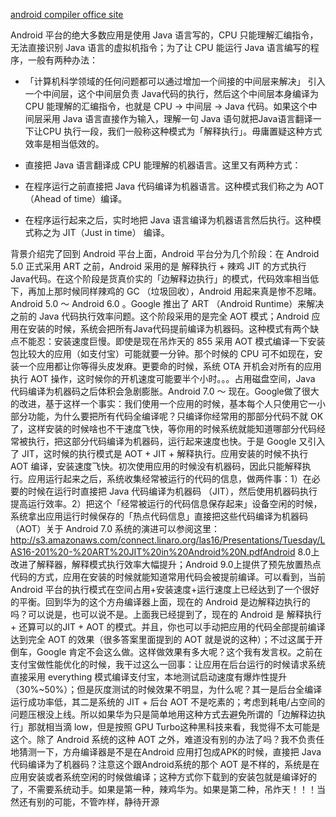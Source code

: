 [android compiler office site](https://source.android.com/devices/tech/dalvik/jit-compiler)

Android 平台的绝大多数应用是使用 Java 语言写的，CPU 只能理解汇编指令，无法直接识别 Java 语言的虚拟机指令；为了让 CPU 能运行 Java 语言编写的程序，一般有两种办法：
* 「计算机科学领域的任何问题都可以通过增加一个间接的中间层来解决」 引入一个中间层，这个中间层负责 Java代码的执行，然后这个中间层本身编译为 CPU 能理解的汇编指令，也就是 CPU -> 中间层 -> Java 代码。如果这个中间层采用 Java 语言直接作为输入，理解一句 Java 语句就把Java语言翻译一下让CPU 执行一段，我们一般称这种模式为「解释执行」。毋庸置疑这种方式效率是相当低效的。

* 直接把 Java 语言翻译成 CPU 能理解的机器语言。这里又有两种方式：

* 在程序运行之前直接把 Java 代码编译为机器语言。这种模式我们称之为 AOT （Ahead of time）编译。

* 在程序运行起来之后，实时地把 Java 语言编译为机器语言然后执行。这种模式称之为 JIT（Just in time） 编译。

背景介绍完了回到 Android 平台上面，Android 平台分为几个阶段：在 Android 5.0 正式采用 ART 之前，Android 采用的是 解释执行 + 辣鸡 JIT 的方式执行 Java代码。在这个阶段是货真价实的「边解释边执行」的模式，代码效率相当低下，再加上那时候同样辣鸡的 GC （垃圾回收），Android 用起来真是惨不忍睹。Android 5.0 ～ Android 6.0 。Google 推出了 ART （Android Runtime）来解决之前的 Java 代码执行效率问题。这个阶段采用的是完全 AOT 模式；Android 应用在安装的时候，系统会把所有Java代码提前编译为机器码。这种模式有两个缺点不能忍：安装速度巨慢。即使是现在吊炸天的 855 采用 AOT 模式编译一下安装包比较大的应用（如支付宝）可能就要一分钟。那个时候的 CPU 可不如现在，安装一个应用都让你等得头皮发麻。更要命的时候，系统 OTA 开机会对所有的应用执行 AOT 操作，这时候你的开机速度可能要半个小时。。。占用磁盘空间，Java 代码编译为机器码之后体积会急剧膨胀。Android 7.0 ～ 现在。Google做了很大的改进，基于这样一个事实：我们使用一个应用的时候，基本每个人只使用它一小部分功能，为什么要把所有代码全编译呢？只编译你经常用的那部分代码不就 OK 了，这样安装的时候啥也不干速度飞快，等你用的时候系统就能知道哪部分代码经常被执行，把这部分代码编译为机器码，运行起来速度也快。于是 Google 又引入了 JIT，这时候的执行模式是 AOT + JIT + 解释执行。应用安装的时候不执行 AOT 编译，安装速度飞快。初次使用应用的时候没有机器码，因此只能解释执行。应用运行起来之后，系统收集经常被运行的代码的信息，做两件事：1）在必要的时候在运行时直接把 Java 代码编译为机器码 （JIT），然后使用机器码执行提高运行效率。2）把这个「经常被运行的代码信息保存起来」设备空闲的时候，系统拿出应用运行时候保存的「热点代码信息」直接把这些代码编译为机器码 （AOT）关于 Android 7.0 系统的演进可以参阅这里：http://s3.amazonaws.com/connect.linaro.org/las16/Presentations/Tuesday/LAS16-201%20-%20ART%20JIT%20in%20Android%20N.pdfAndroid 8.0上改进了解释器，解释模式执行效率大幅提升；Android 9.0上提供了预先放置热点代码的方式，应用在安装的时候就能知道常用代码会被提前编译。可以看到，当前 Android 平台的执行模式在空间占用+安装速度+运行速度上已经达到了一个很好的平衡。回到华为的这个方舟编译器上面，现在的 Android 是边解释边执行的吗？可以说是，也可以说不是。上面我已经提到了，现在的 Android 是 解释执行 + 还算可以的JIT + AOT 的模式。并且，你也可以手动把应用的代码全部提前编译达到完全 AOT 的效果（很多答案里面提到的 AOT 就是说的这种）；不过这属于开倒车，Google 肯定不会这么做。这样做效果有多大呢？这个我有发言权。之前在支付宝做性能优化的时候，我干过这么一回事：让应用在后台运行的时候请求系统直接采用 everything 模式编译支付宝，本地测试启动速度有爆炸性提升（30%~50%）；但是灰度测试的时候效果不明显，为什么呢？其一是后台全编译运行成功率低，其二是系统的 JIT + 后台 AOT 不是吃素的；考虑到耗电/占空间的问题压根没上线。所以如果华为只是简单地用这种方式去避免所谓的「边解释边执行」那就相当滴 low，但是按照 GPU Turbo这种黑科技来看，我觉得不太可能是这个。除了 Android 系统的这种 AOT 之外，难道没有别的办法了吗？我不负责任地猜测一下，方舟编译器是不是在Android 应用打包成APK的时候，直接把 Java 代码编译为了机器码？注意这个跟Android系统的那个 AOT 是不样的，系统是在应用安装或者系统空闲的时候做编译；这种方式你下载到的安装包就是编译好的了，不需要系统动手。如果是第一种，辣鸡华为。如果是第二种，吊炸天！！！当然还有别的可能，不管咋样，静待开源